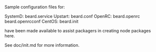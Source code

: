 Sample configuration files for:

SystemD: beard.service
Upstart: beard.conf
OpenRC:  beard.openrc
         beard.openrcconf
CentOS:  beard.init

have been made available to assist packagers in creating node packages here.

See doc/init.md for more information.
